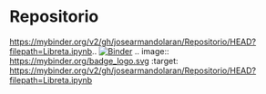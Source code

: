 # Repositorio
https://mybinder.org/v2/gh/josearmandolaran/Repositorio/HEAD?filepath=Libreta.ipynb.. [![Binder](https://mybinder.org/badge_logo.svg)](https://mybinder.org/v2/gh/josearmandolaran/Repositorio/HEAD?filepath=Libreta.ipynb) .. image:: https://mybinder.org/badge_logo.svg
 :target: https://mybinder.org/v2/gh/josearmandolaran/Repositorio/HEAD?filepath=Libreta.ipynb
